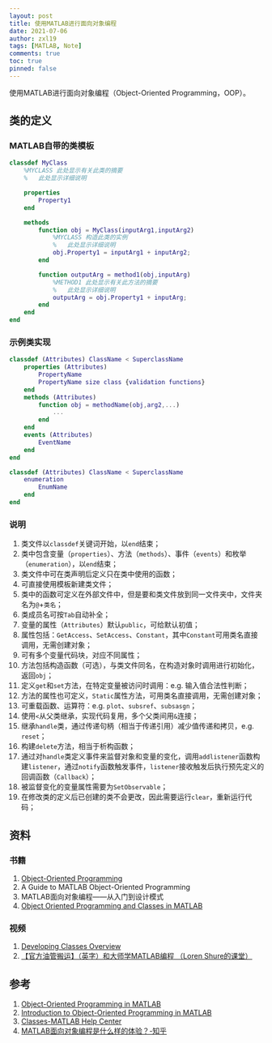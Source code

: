 ```yaml
---
layout: post
title: 使用MATLAB进行面向对象编程
date: 2021-07-06
author: zxl19
tags: [MATLAB, Note]
comments: true
toc: true
pinned: false
---
```


使用MATLAB进行面向对象编程（Object-Oriented Programming，OOP）。

<!-- more -->

## 类的定义

### MATLAB自带的类模板

```matlab
classdef MyClass
    %MYCLASS 此处显示有关此类的摘要
    %   此处显示详细说明

    properties
        Property1
    end

    methods
        function obj = MyClass(inputArg1,inputArg2)
            %MYCLASS 构造此类的实例
            %   此处显示详细说明
            obj.Property1 = inputArg1 + inputArg2;
        end

        function outputArg = method1(obj,inputArg)
            %METHOD1 此处显示有关此方法的摘要
            %   此处显示详细说明
            outputArg = obj.Property1 + inputArg;
        end
    end
end
```

### 示例类实现

```matlab
classdef (Attributes) ClassName < SuperclassName
    properties (Attributes)
        PropertyName
        PropertyName size class {validation functions}
    end
    methods (Attributes)
        function obj = methodName(obj,arg2,...)
            ...
        end
    end
    events (Attributes)
        EventName
    end
end

classdef (Attributes) ClassName < SuperclassName
    enumeration
        EnumName
    end
end
```

### 说明

1. 类文件以`classdef`关键词开始，以`end`结束；
2. 类中包含变量（`properties`）、方法（`methods`）、事件（`events`）和枚举（`enumeration`），以`end`结束；
3. 类文件中可在类声明后定义只在类中使用的函数；
4. 可直接使用模板新建类文件；
5. 类中的函数可定义在外部文件中，但是要和类文件放到同一文件夹中，文件夹名为`@`+`类名`；
6. 类成员名可按`Tab`自动补全；
7. 变量的属性（`Attributes`）默认`public`，可给默认初值；
8. 属性包括：`GetAccess`、`SetAccess`、`Constant`，其中`Constant`可用类名直接调用，无需创建对象；
9. 可有多个变量代码块，对应不同属性；
10. 方法包括构造函数（可选），与类文件同名，在构造对象时调用进行初始化，返回`obj`；
11. 定义`get`和`set`方法，在特定变量被访问时调用：e.g. 输入值合法性判断；
12. 方法的属性也可定义，`Static`属性方法，可用类名直接调用，无需创建对象；
13. 可重载函数、运算符：e.g. `plot`、`subsref`、`subsasgn`；
14. 使用`<`从父类继承，实现代码复用，多个父类间用`&`连接；
15. 继承`handle`类，通过传递句柄（相当于传递引用）减少值传递和拷贝，e.g. `reset`；
16. 构建`delete`方法，相当于析构函数；
17. 通过对`handle`类定义事件来监督对象和变量的变化，调用`addlistener`函数构建`listener`，通过`notify`函数触发事件，`listener`接收触发后执行预先定义的回调函数（`Callback`）；
18. 被监督变化的变量属性需要为`SetObservable`；
19. 在修改类的定义后已创建的类不会更改，因此需要运行`clear`，重新运行代码；

## 资料

### 书籍

1. [Object-Oriented Programming](https://www.mathworks.com/help/pdf_doc/matlab/matlab_oop.pdf)
2. A Guide to MATLAB Object-Oriented Programming
3. MATLAB面向对象编程——从入门到设计模式
4. [Object Oriented Programming and Classes in MATLAB](http://faculty.ce.berkeley.edu/sanjay/e7/oop.pdf)

### 视频

1. [Developing Classes Overview](https://www.mathworks.com/videos/developing-classes-overview-68982.html)
2. [【官方油管搬运】（英字）和大师学MATLAB编程 （Loren Shure的课堂）](https://www.bilibili.com/video/BV1EA411g71G/)

## 参考

1. [Object-Oriented Programming in MATLAB](https://www.mathworks.com/products/matlab/object-oriented-programming.html)
2. [Introduction to Object-Oriented Programming in MATLAB](https://www.mathworks.com/company/newsletters/articles/introduction-to-object-oriented-programming-in-matlab.html)
3. [Classes-MATLAB Help Center](https://www.mathworks.com/help/matlab/object-oriented-programming.html)
4. [MATLAB面向对象编程是什么样的体验？-知乎](https://www.zhihu.com/question/30858386)
